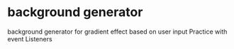 # background generator
background generator for gradient effect based on user input
Practice with event Listeners